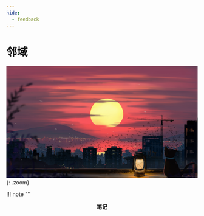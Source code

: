 ```yaml
---
hide:
  - feedback
---
```


# 邻域

![这是一张图片](../images/wallhaven-zyxvqy.jpg "MirInsider"){: .zoom}

!!! note ""
    <center><b>笔记</b>
     </center>

